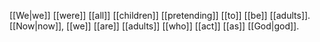 [[We|we]] [[were]] [[all]] [[children]] [[pretending]] [[to]] [[be]] [[adults]]. [[Now|now]], [[we]] [[are]] [[adults]] [[who]] [[act]] [[as]] [[God|god]].
